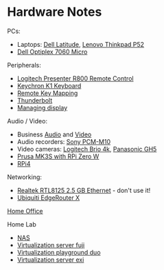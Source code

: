 # Hardware Notes

PCs:

* Laptops: [Dell Latitude](latitude.html), [Lenovo Thinkpad P52](thinkpad.html)
* [Dell Optiplex 7060 Micro](optiplex7060micro.html)

Peripherals:
* [Logitech Presenter R800 Remote Control](remote.html)
* [Keychron K1 Keyboard](keyboard.html)
* [Remote Key Mapping](remote.html)
* [Thunderbolt](thunderbolt.html)
* [Managing display](display.html)


Audio / Video:

* Business [Audio](business-audio.html) and [Video](business-video.html)
* Audio recorders: [Sony PCM-M10](sony-pcm-m10.html)
* Video cameras: [Logitech Brio 4k](brio.html),
[Panasonic GH5](panasonic-gh5.html)
* [Prusa MK3S with RPi Zero W](prusa-mk3s-rpi0w/)
* [RPi4](rpi4.html)

Networking:

* [Realtek RTL8125 2.5 GB Ethernet](network-r8125.html) - don't use it!
* [Ubiquiti EdgeRouter X](ubiquiti.html)

[Home Office](/2021/01/01/home-office.html)

Home Lab

* [NAS](nas/)
* [Virtualization server fuji](fuji/)
* [Virtualization playground duo](duo/)
* [Virtualization server exi](exi/)
